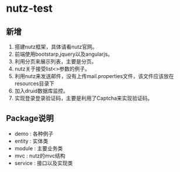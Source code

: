 # nutz-test
## 新增
1. 搭建nutz框架，具体请看nutz官网。
2. 前端使用bootstarp,jquery以及angularjs。 
3. 利用分页来展示列表，主要是分页。
4. nutz关于接受list<>参数的例子。
5. 利用nutz来发送邮件，没有上传mail.properties文件，该文件应该放在resources目录下
6. 加入druid数据库监控。
7. 实现登录登录验证码，主要是利用了Captcha来实现验证码。
## Package说明
* demo : 各种例子
* entity : 实体类
* module : 主要业务类
* mvc : nutz的mvc结构
* service : 接口以及实现类

